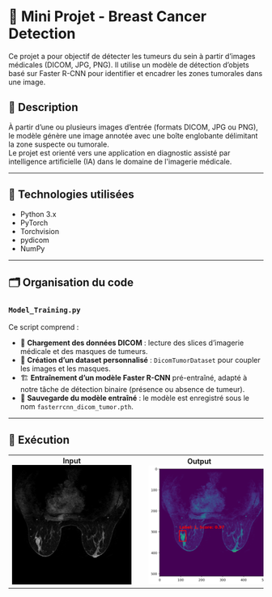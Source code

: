 # 🧠 Mini Projet - Breast Cancer Detection

Ce projet a pour objectif de détecter les tumeurs du sein à partir d’images médicales (DICOM, JPG, PNG). Il utilise un modèle de détection d’objets basé sur Faster R-CNN pour identifier et encadrer les zones tumorales dans une image.

## 📌 Description

À partir d’une ou plusieurs images d’entrée (formats DICOM, JPG ou PNG), le modèle génère une image annotée avec une boîte englobante délimitant la zone suspecte ou tumorale.  
Le projet est orienté vers une application en diagnostic assisté par intelligence artificielle (IA) dans le domaine de l'imagerie médicale.

---

## 🧰 Technologies utilisées

- Python 3.x
- PyTorch
- Torchvision
- pydicom
- NumPy

---

## 🗂️ Organisation du code

### `Model_Training.py`

Ce script comprend :

- 📁 **Chargement des données DICOM** : lecture des slices d’imagerie médicale et des masques de tumeurs.
- 🧠 **Création d’un dataset personnalisé** : `DicomTumorDataset` pour coupler les images et les masques.
- 🏗️ **Entraînement d’un modèle Faster R-CNN** pré-entraîné, adapté à notre tâche de détection binaire (présence ou absence de tumeur).
- 💾 **Sauvegarde du modèle entraîné** : le modèle est enregistré sous le nom `fasterrcnn_dicom_tumor.pth`.

---

## 🚀 Exécution


<div align="center">
  <table>
    <tr>
      <td align="center">
        <strong>Input</strong><br>
        <img src="Example%20of%20usage/Input.jpg" width="300" style="margin-right: 20px;"/>
      </td>
      <td align="center">
        <strong>Output</strong><br>
        <img src="Example%20of%20usage/Output.png" width="300" style="margin-left: 20px;"/>
      </td>
    </tr>
  </table>
</div>

